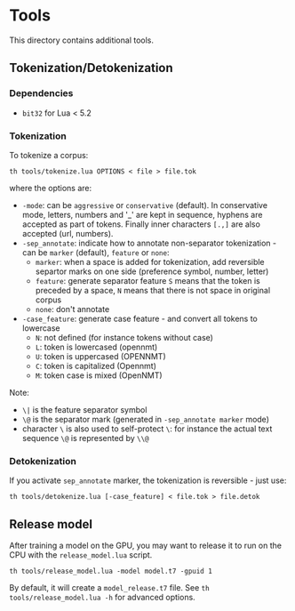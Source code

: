 # Tools

This directory contains additional tools.

## Tokenization/Detokenization

### Dependencies

* `bit32` for Lua < 5.2

### Tokenization
To tokenize a corpus:

```
th tools/tokenize.lua OPTIONS < file > file.tok
```

where the options are:

* `-mode`: can be `aggressive` or `conservative` (default). In conservative mode, letters, numbers and '_' are kept in sequence, hyphens are accepted as part of tokens. Finally inner characters `[.,]` are also accepted (url, numbers).
* `-sep_annotate`: indicate how to annotate non-separator tokenization - can be `marker` (default), `feature` or `none`:
  * `marker`: when a space is added for tokenization, add reversible separtor marks on one side (preference symbol, number, letter)
  * `feature`: generate separator feature `S` means that the token is preceded by a space, `N` means that there is not space in original corpus
  * `none`: don't annotate
* `-case_feature`: generate case feature - and convert all tokens to lowercase
  * `N`: not defined (for instance tokens without case)
  * `L`: token is lowercased (opennmt)
  * `U`: token is uppercased (OPENNMT)
  * `C`: token is capitalized (Opennmt)
  * `M`: token case is mixed (OpenNMT)

Note:

* `\|` is the feature separator symbol
* `\@` is the separator mark (generated in `-sep_annotate marker` mode)
* character `\` is also used to self-protect `\`: for instance the actual text sequence `\@` is represented by `\\@`

### Detokenization

If you activate `sep_annotate` marker, the tokenization is reversible - just use:

```
th tools/detokenize.lua [-case_feature] < file.tok > file.detok
```

## Release model

After training a model on the GPU, you may want to release it to run on the CPU with the `release_model.lua` script.

```
th tools/release_model.lua -model model.t7 -gpuid 1
```

By default, it will create a `model_release.t7` file. See `th tools/release_model.lua -h` for advanced options.
